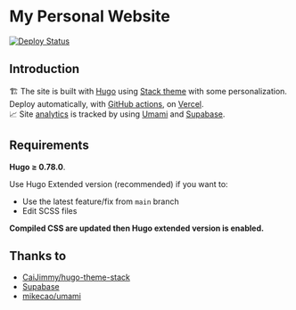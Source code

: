 # My Personal Website
[![Deploy Status](https://github.com/olich97/personal-website/actions/workflows/deploy-production.yml/badge.svg)](https://github.com/olich97/personal-website/actions/workflows/deploy-production.yml)

## Introduction
🏗️ The site is built with [Hugo](https://gohugo.io/) using [Stack theme](https://github.com/CaiJimmy/hugo-theme-stack) with some personalization.<br>
Deploy automatically, with [GitHub actions](https://github.com/features/actions), on [Vercel](https://vercel.com/dashboard).<br>
📈 Site [analytics](https://analytics.olich.me/share/wfXCrntx/personal-website) is tracked by using [Umami](https://umami.is/) and [Supabase](https://supabase.io/).


## Requirements

**Hugo ≥ 0.78.0**.

Use Hugo Extended version (recommended) if you want to:

* Use the latest feature/fix from `main` branch
* Edit SCSS files
  
**Compiled CSS are updated then Hugo extended version is enabled.**

## Thanks to

  - [CaiJimmy/hugo-theme-stack](https://github.com/CaiJimmy/hugo-theme-stack)
  - [Supabase](https://github.com/supabase)
  - [mikecao/umami](https://github.com/mikecao/umami)